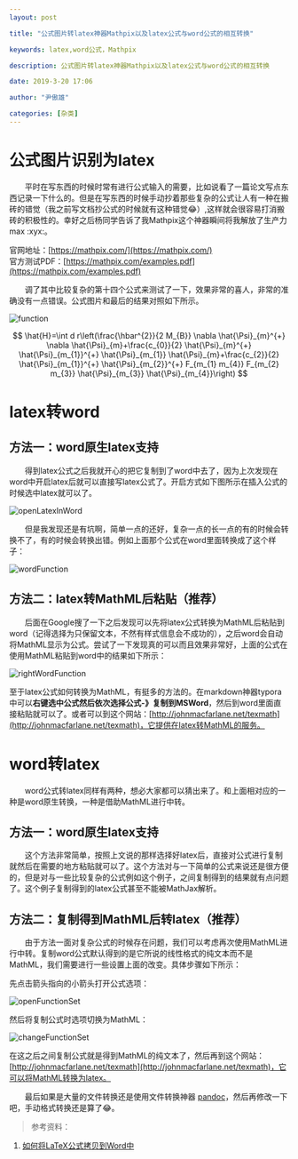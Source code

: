 ```yaml
---
layout: post

title: "公式图片转latex神器Mathpix以及latex公式与word公式的相互转换"

keywords: latex,word公式，Mathpix

description: 公式图片转latex神器Mathpix以及latex公式与word公式的相互转换

date: 2019-3-20 17:06

author: "尹傲雄"

categories: [杂类]
---
```


# 公式图片识别为latex

　　平时在写东西的时候时常有进行公式输入的需要，比如说看了一篇论文写点东西记录一下什么的。但是在写东西的时候手动抄着那些复杂的公式让人有一种在搬砖的错觉（我之前写文档抄公式的时候就有这种错觉:joy:）,这样就会很容易打消搬砖的积极性的。幸好之后杨同学告诉了我Mathpix这个神器瞬间将我解放了生产力max :xyx:。

官网地址：[https://mathpix.com/](https://mathpix.com/)  
官方测试PDF：[https://mathpix.com/examples.pdf](https://mathpix.com/examples.pdf)

　　调了其中比较复杂的第十四个公式来测试了一下，效果非常的喜人，非常的准确没有一点错误。公式图片和最后的结果对照如下所示。

![function](https://cdn.yinaoxiong.cn/image/posts/2019-3-20/function.jpg)


$$
\hat{H}=\int d r\left(\frac{\hbar^{2}}{2 M_{B}} \nabla \hat{\Psi}_{m}^{+} \nabla \hat{\Psi}_{m}+\frac{c_{0}}{2} \hat{\Psi}_{m}^{+} \hat{\Psi}_{m_{1}}^{+} \hat{\Psi}_{m_{1}} \hat{\Psi}_{m}+\frac{c_{2}}{2} \hat{\Psi}_{m_{1}}^{+} \hat{\Psi}_{m_{2}}^{+} F_{m_{1} m_{4}} F_{m_{2} m_{3}} \hat{\Psi}_{m_{3}} \hat{\Psi}_{m_{4}}\right)
$$


# latex转word

## 方法一：word原生latex支持

　　得到latex公式之后我就开心的把它复制到了word中去了，因为上次发现在word中开启latex后就可以直接写latex公式了。开启方式如下图所示在插入公式的时候选中latex就可以了。

![openLatexInWord](https://cdn.yinaoxiong.cn/image/posts/2019-3-20/openLatexInWord.png)

　　但是我发现还是有坑啊，简单一点的还好，复杂一点的长一点的有的时候会转换不了，有的时候会转换出错。例如上面那个公式在word里面转换成了这个样子：

![wordFunction](https://cdn.yinaoxiong.cn/image/posts/2019-3-20/wordFunction.png)

## 方法二：latex转MathML后粘贴（推荐）

　　后面在Google搜了一下之后发现可以先将latex公式转换为MathML后粘贴到word（记得选择为只保留文本，不然有样式信息会不成功的），之后word会自动将MathML显示为公式。尝试了一下发现真的可以而且效果非常好，上面的公式在使用MathML粘贴到word中的结果如下所示：

![rightWordFunction](https://cdn.yinaoxiong.cn/image/posts/2019-3-20/rightWordFunction.png)

至于latex公式如何转换为MathML，有挺多的方法的。在markdown神器typora中可以**右键选中公式然后依次选择公式-》复制到MSWord**，然后到word里面直接粘贴就可以了。或者可以到这个网站：[http://johnmacfarlane.net/texmath](http://johnmacfarlane.net/texmath)，它提供在latex转MathML的服务。

# word转latex

　　word公式转latex同样有两种，想必大家都可以猜出来了。和上面相对应的一种是word原生转换，一种是借助MathML进行中转。

## 方法一：word原生latex支持

　　这个方法非常简单，按照上文说的那样选择好latex后，直接对公式进行复制就然后在需要的地方粘贴就可以了。这个方法对与一下简单的公式来说还是很方便的，但是对与一些比较复杂的公式例如这个例子，之间复制得到的结果就有点问题了。这个例子复制得到的latex公式甚至不能被MathJax解析。

## 方法二：复制得到MathML后转latex（推荐）

　　由于方法一面对复杂公式的时候存在问题，我们可以考虑再次使用MathML进行中转。复制word公式默认得到的是它所说的线性格式的纯文本而不是MathML，我们需要进行一些设置上面的改变。具体步骤如下所示：

先点击箭头指向的小箭头打开公式选项：

![openFunctionSet](https://cdn.yinaoxiong.cn/image/posts/2019-3-20/openFunctionSet.png)

然后将复制公式时选项切换为MathML：

![changeFunctionSet](https://cdn.yinaoxiong.cn/image/posts/2019-3-20/changeFunctionSet.png)

在这之后之间复制公式就是得到MathML的纯文本了，然后再到这个网站：[http://johnmacfarlane.net/texmath](http://johnmacfarlane.net/texmath)，它可以将MathML转换为latex。

　　最后如果是大量的文件转换还是使用文件转换神器 [pandoc](https://pandoc.org/)，然后再修改一下吧，手动格式转换还是算了:joy:。

> 参考资料：

1. [如何将LaTeX公式拷贝到Word中](https://blog.csdn.net/bendanban/article/details/52823171)